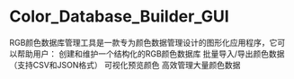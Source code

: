 # Color_Database_Builder_GUI
RGB颜色数据库管理工具是一款专为颜色数据管理设计的图形化应用程序，它可以帮助用户：      创建和维护一个结构化的RGB颜色数据库      批量导入/导出颜色数据（支持CSV和JSON格式）      可视化预览颜色      高效管理大量颜色数据
